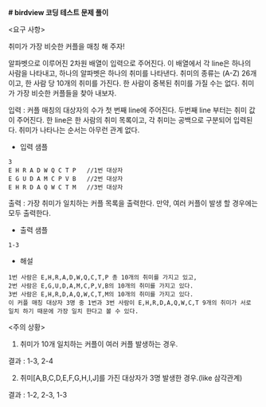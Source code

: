 **# birdview 코딩 테스트 문제 풀이**

<요구 사항>

취미가 가장 비슷한 커플을 매칭 해 주자!

알파벳으로 이루어진 2차원 배열이 입력으로 주어진다. 이 배열에서 각 line은 하나의 사람을 나타내고, 하나의 알파벳은 하나의 취미를 나타낸다. 취미의 종류는 (A-Z) 26개이고, 한 사람 당 10개의 취미를 가진다. 한 사람이 중복된 취미를 가질 수는 없다. 취미가 가장 비슷한 커플들을 찾아 내보자.

입력 : 커플 매칭의 대상자의 수가 첫 번째 line에 주어진다. 두번째 line 부터는 취미 값이 주어진다. 한 line은 한 사람의 취미 목록이고, 각 취미는 공백으로 구분되어 입력된다. 취미가 나타나는 순서는 아무런 관계 없다.

* 입력 샘플

```
3
E H R A D W Q C T P   //1번 대상자
E G U D A M C P V B   //2번 대상자
E H R D A Q W C T M   //3번 대상자
```



출력 : 가장 취미가 일치하는 커플 목록을 출력한다. 만약, 여러 커플이 발생 할 경우에는 모두 출력한다.

* 출력 샘플

```
1-3
```



* 해설

```
1번 사람은 E,H,R,A,D,W,Q,C,T,P 총 10개의 취미를 가지고 있고,
2번 사람은 E,G,U,D,A,M,C,P,V,B의 10개의 취미를 가지고 있다.
3번 사람은 E,H,R,D,A,Q,W,C,T,M의 10개의 취미를 가지고 있다.
이 커플 매칭 대상자 3명 중 1번과 3번 사람이 E,H,R,D,A,Q,W,C,T 9개의 취미가 서로 일치 하기 때문에 가장 일치 한다고 볼 수 있다.
```



<주의 상황>

1. 취미가 10개 일치하는 커플이 여러 커플 발생하는 경우.

결과 : 1-3, 2-4

2. 취미[A,B,C,D,E,F,G,H,I,J]를 가진 대상자가 3명 발생한 경우.(like 삼각관계)

결과 : 1-2, 2-3, 1-3